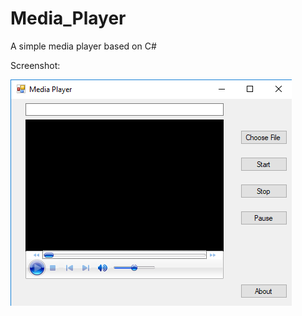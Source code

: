 # Media_Player
A simple media player based on C#

Screenshot:

<img src="https://github.com/irtiq7/Media_Player/blob/master/screenshot.png?raw=true">
